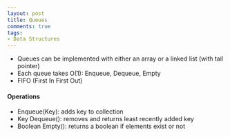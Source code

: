 ```yaml
---
layout: post
title: Queues
comments: true
tags:
- Data Structures
---
```


- Queues can be implemented with either an array or a linked list (with tail pointer)
- Each queue takes O(1): Enqueue, Dequeue, Empty
- FIFO (First In First Out)

#### **Operations**
- Enqueue(Key): adds key to collection
- Key Dequeue(): removes and returns least recently added key
- Boolean Empty(): returns a boolean if elements exist or not



